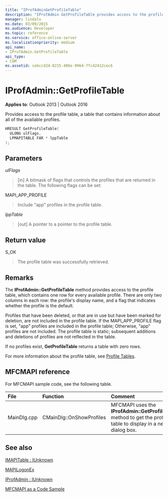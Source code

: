 ```yaml
---
title: "IProfAdminGetProfileTable"
description: "IProfAdmin GetProfileTable provides access to the profile table, a table that contains information about all of the available profiles."
manager: lindalu
ms.date: 03/09/2015
ms.audience: Developer
ms.topic: reference
ms.service: office-online-server
ms.localizationpriority: medium
api_name:
- IProfAdmin.GetProfileTable
api_type:
- COM
ms.assetid: cebccd2d-8215-486e-9964-7fc42412cec6
---
```


# IProfAdmin::GetProfileTable

  
  
**Applies to**: Outlook 2013 | Outlook 2016 
  
Provides access to the profile table, a table that contains information about all of the available profiles.
  
```cpp
HRESULT GetProfileTable(
  ULONG ulFlags,
  LPMAPITABLE FAR * lppTable
);
```

## Parameters

 _ulFlags_
  
> [in] A bitmask of flags that controls the profiles that are returned in the table.  The following flags can be set:

MAPI_APP_PROFILE

> Include "app" profiles in the profile table.

 _lppTable_
  
> [out] A pointer to a pointer to the profile table.
    
## Return value

S_OK 
  
> The profile table was successfully retrieved.
    
## Remarks

The **IProfAdmin::GetProfileTable** method provides access to the profile table, which contains one row for every available profile. There are only two columns in each row: the profile's display name, and a flag that indicates whether the profile is the default. 
  
Profiles that have been deleted, or that are in use but have been marked for deletion, are not included in the profile table. If the MAPI_APP_PROFILE flag is set, "app" profiles are included in the profile table; Otherwise, "app" profiles are not included. The profile table is static; subsequent additions and deletions of profiles are not reflected in the table. 

If no profiles exist, **GetProfileTable** returns a table with zero rows. 
  
For more information about the profile table, see [Profile Tables](profile-tables.md). 
  
## MFCMAPI reference

For MFCMAPI sample code, see the following table.
  
|**File**|**Function**|**Comment**|
|:-----|:-----|:-----|
|MainDlg.cpp  <br/> |CMainDlg::OnShowProfiles  <br/> |MFCMAPI uses the **IProfAdmin::GetProfileTable** method to get the profile table to display in a new dialog box. |
   
## See also



[IMAPITable : IUnknown](imapitableiunknown.md)
  
[MAPILogonEx](mapilogonex.md)
  
[IProfAdmin : IUnknown](iprofadminiunknown.md)


[MFCMAPI as a Code Sample](mfcmapi-as-a-code-sample.md)

